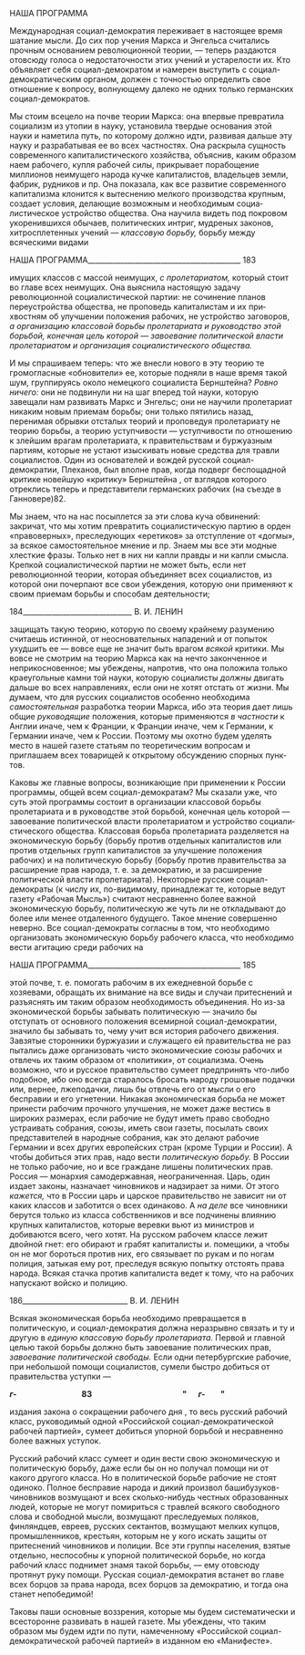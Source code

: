 НАША ПРОГРАММА

Международная социал-демократия переживает в настоящее время шатание мысли. До сих пор учения Маркса и Энгельса считались прочным основанием революционной теории, — теперь раздаются отовсюду голоса о недостаточности этих учений и устаре­лости их. Кто объявляет себя социал-демократом и намерен выступить с социал-демократическим органом, должен с точностью определить свое отношение к вопросу, волнующему далеко не одних только германских социал-демократов.

Мы стоим всецело на почве теории Маркса: она впервые превратила социализм из утопии в науку, установила твердые основания этой науки и наметила путь, по которо­му должно идти, развивая дальше эту науку и разрабатывая ее во всех частностях. Она раскрыла сущность современного капиталистического хозяйства, объяснив, каким об­разом наем рабочего, купля рабочей силы, прикрывает порабощение миллионов не­имущего народа кучке капиталистов, владельцев земли, фабрик, рудников и пр. Она показала, как все развитие современного капитализма клонится к вытеснению мелкого производства крупным, создает условия, делающие возможным и необходимым социа­листическое устройство общества. Она научила видеть под покровом укоренившихся обычаев, политических интриг, мудреных законов, хитросплетенных учений — _классо­вую борьбу,_ борьбу между всяческими видами

  

НАША ПРОГРАММА__________________________________________ 183

имущих классов с массой неимущих, _с пролетариатом,_ который стоит во главе всех неимущих. Она выяснила настоящую задачу революционной социалистической партии: не сочинение планов переустройства общества, не проповедь капиталистам и их при­хвостням об улучшении положения рабочих, не устройство заговоров, _а организацию классовой борьбы пролетариата и руководство этой борьбой, конечная цель которой_ — _завоевание политической власти пролетариатом и организация социалистического общества._

И мы спрашиваем теперь: что же внесли нового в эту теорию те громогласные «об­новители» ее, которые подняли в наше время такой шум, группируясь около немецкого социалиста Бернштейна? _Ровно ничего:_ они не подвинули ни на шаг вперед той науки, которую завещали нам развивать Маркс и Энгельс; они не научили пролетариат ника­ким новым приемам борьбы; они только пятились назад, перенимая обрывки отсталых теорий и проповедуя пролетариату не теорию борьбы, а теорию уступчивости — ус­тупчивости по отношению к злейшим врагам пролетариата, к правительствам и буржу­азным партиям, которые не устают изыскивать новые средства для травли социалистов. Один из основателей и вождей русской социал-демократии, Плеханов, был вполне прав, когда подверг беспощадной критике новейшую «критику» Бернштейна , от взглядов которого отреклись теперь и представители германских рабочих (на съезде в Ганновере)82.

Мы знаем, что на нас посыплется за эти слова куча обвинений: закричат, что мы хо­тим превратить социалистическую партию в орден «правоверных», преследующих «еретиков» за отступление от «догмы», за всякое самостоятельное мнение и пр. Знаем мы все эти модные хлесткие фразы. Только нет в них ни капли правды и ни капли смысла. Крепкой социалистической партии не может быть, если нет революционной теории, которая объединяет всех социалистов, из которой они почерпают все свои убе­ждения, которую они применяют к своим приемам борьбы и способам деятельности;

  

184______________________________ В. И. ЛЕНИН

защищать такую теорию, которую по своему крайнему разумению считаешь истинной, от неосновательных нападений и от попыток ухудшить ее — вовсе еще не значит быть врагом _всякой_ критики. Мы вовсе не смотрим на теорию Маркса как на нечто закон­ченное и неприкосновенное; мы убеждены, напротив, что она положила только крае­угольные камни той науки, которую социалисты _должны_ двигать дальше во всех на­правлениях, если они не хотят отстать от жизни. Мы думаем, что для русских социали­стов особенно необходима _самостоятельная_ разработка теории Маркса, ибо эта теория дает лишь общие _руководящие_ положения, которые применяются _в частности_ к Анг­лии иначе, чем к Франции, к Франции иначе, чем к Германии, к Германии иначе, чем к России. Поэтому мы охотно будем уделять место в нашей газете статьям по теоретиче­ским вопросам и приглашаем всех товарищей к открытому обсуждению спорных пунк­тов.

Каковы же главные вопросы, возникающие при применении к России программы, общей всем социал-демократам? Мы сказали уже, что суть этой программы состоит в организации классовой борьбы пролетариата и в руководстве этой борьбой, конечная цель которой — завоевание политической власти пролетариатом и устройство социали­стического общества. Классовая борьба пролетариата разделяется на экономическую борьбу (борьбу против отдельных капиталистов или против отдельных групп капитали­стов за улучшение положения рабочих) и на политическую борьбу (борьбу против пра­вительства за расширение прав народа, т. е. за демократию, и за расширение политиче­ской власти пролетариата). Некоторые русские социал-демократы (к числу их, по-видимому, принадлежат те, которые ведут газету «Рабочая Мысль») считают несрав­ненно более важной экономическую борьбу, политическую же чуть ли не откладывают до более или менее отдаленного будущего. Такое мнение совершенно неверно. Все со­циал-демократы согласны в том, что необходимо организовать экономическую борьбу рабочего класса, что необходимо вести агитацию среди рабочих на

  

НАША ПРОГРАММА__________________________________________ 185

этой почве, т. е. помогать рабочим в их ежедневной борьбе с хозяевами, обращать их внимание на все виды и случаи притеснений и разъяснять им таким образом необходи­мость объединения. Но из-за экономической борьбы забывать политическую — значи­ло бы отступать от основного положения всемирной социал-демократии, значило бы забывать то, чему учит вся история рабочего движения. Завзятые сторонники буржуа­зии и служащего ей правительства не раз пытались даже организовать чисто экономи­ческие союзы рабочих и отвлечь их таким образом от «политики», от социализма. Очень возможно, что и русское правительство сумеет предпринять что-либо подобное, ибо оно всегда старалось бросать народу грошовые подачки или, вернее, лжеподачки, лишь бы отвлечь его от мысли о его бесправии и его угнетении. Никакая экономиче­ская борьба не может принести рабочим прочного улучшения, не может даже вестись в широких размерах, если рабочие не будут иметь право свободно устраивать собрания, союзы, иметь свои газеты, посылать своих представителей в народные собрания, как это делают рабочие Германии и всех других европейских стран (кроме Турции и Рос­сии). А чтобы добиться этих прав, надо вести _политическую борьбу._ В России не только рабочие, но и все граждане лишены политических прав. Россия — монархия самодер­жавная, неограниченная. Царь, один издает законы, назначает чиновников и надзирает за ними. От этого _кажется,_ что в России царь и царское правительство не зависит ни от каких классов и заботится о всех одинаково. А _на деле_ все чиновники берутся только из класса собственников и все подчинены влиянию крупных капиталистов, которые ве­ревки вьют из министров и добиваются всего, чего хотят. На русском рабочем классе лежит двойной гнет: его обирают и грабят капиталисты и. помещики, а чтобы он не мог бороться против них, его связывает по рукам и по ногам полиция, затыкая ему рот, пре­следуя всякую попытку отстоять права народа. Всякая стачка против капиталиста ведет к тому, что на рабочих напускают войско и полицию.

  

186_____________________________ В. И. ЛЕНИН

Всякая экономическая борьба необходимо превращается в политическую, и социал-демократия должна неразрывно связать и ту и другую в _единую классовую борьбу про­летариата._ Первой и главной целью такой борьбы должно быть завоевание политиче­ских прав, _завоевание политической свободы._ Если одни петербургские рабочие, при небольшой помощи социалистов, сумели быстро добиться от правительства уступки —

**_г-_**                             **83                                                "      _г-_        "**

издания закона о сокращении рабочего дня , то весь русский рабочий класс, руково­димый одной «Российской социал-демократической рабочей партией», сумеет добиться упорной борьбой и несравненно более важных уступок.

Русский рабочий класс сумеет и один вести свою экономическую и политическую борьбу, даже если бы он но получал помощи ни от какого другого класса. Но в полити­ческой борьбе рабочие не стоят одиноко. Полное бесправие народа и дикий произвол башибузуков-чиновников возмущают и всех сколько-нибудь честных образованных людей, которые не могут помириться с травлей всякого свободного слова и свободной мысли, возмущают преследуемых поляков, финляндцев, евреев, русских сектантов, возмущают мелких купцов, промышленников, крестьян, которым не у кого искать за­щиты от притеснений чиновников и полиции. Все эти группы населения, взятые от­дельно, неспособны к упорной политической борьбе, но когда рабочий класс поднимет знамя такой борьбы, — ему отовсюду протянут руку помощи. Русская социал-демократия встанет во главе всех борцов за права народа, всех борцов за демократию, и тогда она станет непобедимой!

Таковы паши основные воззрения, которые мы будем систематически и всесторонне развивать в нашей газете. Мы убеждены, что таким образом мы будем идти по пути, намеченному «Российской социал-демократической рабочей партией» в изданном ею «Манифесте».